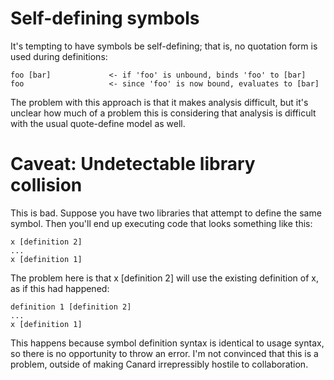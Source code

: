 # Self-defining symbols

It's tempting to have symbols be self-defining; that is, no quotation form is
used during definitions:

    foo [bar]             <- if 'foo' is unbound, binds 'foo' to [bar]
    foo                   <- since 'foo' is now bound, evaluates to [bar]

The problem with this approach is that it makes analysis difficult, but it's
unclear how much of a problem this is considering that analysis is difficult
with the usual quote-define model as well.

# Caveat: Undetectable library collision

This is bad. Suppose you have two libraries that attempt to define the same
symbol. Then you'll end up executing code that looks something like this:

    x [definition 2]
    ...
    x [definition 1]

The problem here is that x [definition 2] will use the existing definition of x,
as if this had happened:

    definition 1 [definition 2]
    ...
    x [definition 1]

This happens because symbol definition syntax is identical to usage syntax, so
there is no opportunity to throw an error. I'm not convinced that this is a
problem, outside of making Canard irrepressibly hostile to collaboration.